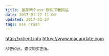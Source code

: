```yaml
---
title: 推荐两个osx 软件下载网站
date: 2017-01-27 11:00
updated: 2017-01-27
tags: osx crash
---
```


http://xclient.info
https://www.macupdate.com

`尽管如此，建议购买正版。`

